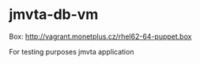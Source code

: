 jmvta-db-vm
===============

Box:
http://vagrant.monetplus.cz/rhel62-64-puppet.box

For testing purposes jmvta application


